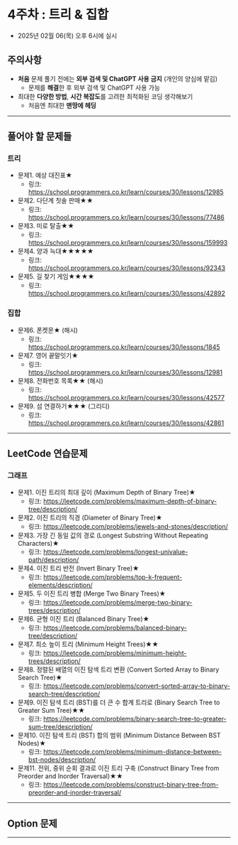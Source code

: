 # 4주차 : 트리 & 집합
  - 2025년 02월 06(목) 오후 6시에 실시

## 주의사항

- **처음** 문제 풀기 전에는 **외부 검색 및 ChatGPT 사용 금지** (개인의 양심에 맡김)
  - 문제를 **해결**한 후 외부 검색 및 ChatGPT 사용 가능
- 최대한 **다양한 방법**, **시간 복잡도**를 고려한 최적화된 코딩 생각해보기
  - 처음엔 최대한 **맨땅에 헤딩**

---

## 풀어야 할 문제들

### 트리
- 문제1. 예상 대진표★
  - 링크: https://school.programmers.co.kr/learn/courses/30/lessons/12985
- 문제2. 다단계 칫솔 판매★★
  - 링크: https://school.programmers.co.kr/learn/courses/30/lessons/77486
- 문제3. 미로 탈출★★
  - 링크: https://school.programmers.co.kr/learn/courses/30/lessons/159993
- 문제4. 양과 늑대★★★★★
  - 링크: https://school.programmers.co.kr/learn/courses/30/lessons/92343
- 문제5. 길 찾기 게임★★★★
  - 링크: https://school.programmers.co.kr/learn/courses/30/lessons/42892

### 집합
- 문제6. 폰켓몬★ (해시)
  - 링크: https://school.programmers.co.kr/learn/courses/30/lessons/1845
- 문제7. 영어 끝말잇기★
  - 링크: https://school.programmers.co.kr/learn/courses/30/lessons/12981
- 문제8. 전화번호 목록★★ (해시)
  - 링크: https://school.programmers.co.kr/learn/courses/30/lessons/42577
- 문제9. 섬 연결하기★★★ (그리디)
  - 링크: https://school.programmers.co.kr/learn/courses/30/lessons/42861

 
---

## LeetCode 연습문제

### 그래프
- 문제1. 이진 트리의 최대 깊이 (Maximum Depth of Binary Tree)★
  - 링크: https://leetcode.com/problems/maximum-depth-of-binary-tree/description/
- 문제2. 이진 트리의 직경 (Diameter of Binary Tree)★
  - 링크: https://leetcode.com/problems/jewels-and-stones/description/
- 문제3. 가장 긴 동일 값의 경로 (Longest Substring Without Repeating Characters)★
  - 링크: https://leetcode.com/problems/longest-univalue-path/description/
- 문제4. 이진 트리 반전 (Invert Binary Tree)★
  - 링크: https://leetcode.com/problems/top-k-frequent-elements/description/
- 문제5. 두 이진 트리 병합 (Merge Two Binary Trees)★
  - 링크: https://leetcode.com/problems/merge-two-binary-trees/description/
- 문제6. 균형 이진 트리 (Balanced Binary Tree)★
  - 링크: https://leetcode.com/problems/balanced-binary-tree/description/
- 문제7. 최소 높이 트리 (Minimum Height Trees)★★
  - 링크: https://leetcode.com/problems/minimum-height-trees/description/
- 문제8. 정렬된 배열의 이진 탐색 트리 변환 (Convert Sorted Array to Binary Search Tree)★
  - 링크: https://leetcode.com/problems/convert-sorted-array-to-binary-search-tree/description/
- 문제9. 이진 탐색 트리 (BST)를 더 큰 수 합계 트리로 (Binary Search Tree to Greater Sum Tree)★★
  - 링크: https://leetcode.com/problems/binary-search-tree-to-greater-sum-tree/description/
- 문제10. 이진 탐색 트리 (BST) 합의 범위 (Minimum Distance Between BST Nodes)★
  - 링크: https://leetcode.com/problems/minimum-distance-between-bst-nodes/description/
- 문제11. 전위, 중위 순회 결과로 이진 트리 구축 (Construct Binary Tree from Preorder and Inorder Traversal)★★
  - 링크: https://leetcode.com/problems/construct-binary-tree-from-preorder-and-inorder-traversal/
---

## Option 문제

---
